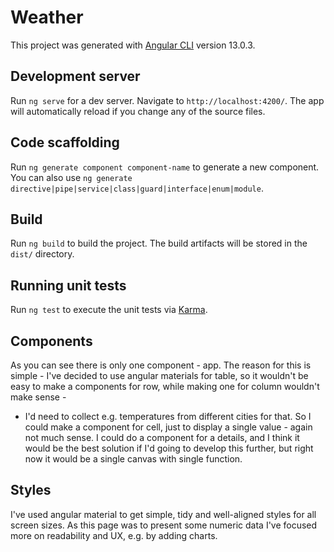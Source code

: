 # Weather

This project was generated with [Angular CLI](https://github.com/angular/angular-cli) version 13.0.3.

## Development server

Run `ng serve` for a dev server. Navigate to `http://localhost:4200/`. The app will automatically reload if you change any of the source files.

## Code scaffolding

Run `ng generate component component-name` to generate a new component. You can also use `ng generate directive|pipe|service|class|guard|interface|enum|module`.

## Build

Run `ng build` to build the project. The build artifacts will be stored in the `dist/` directory.

## Running unit tests

Run `ng test` to execute the unit tests via [Karma](https://karma-runner.github.io).

## Components

As you can see there is only one component - app. The reason for this is simple - I've decided to use angular materials
for table, so it wouldn't be easy to make a components for row, while making one for column wouldn't make sense -
 - I'd need to collect e.g. temperatures from different cities for that. So I could make a component for cell, just to 
display a single value - again not much sense. I could do a component for a details, and I think it would be the best solution
if I'd going to develop this further, but right now it would be a single canvas with single function. 

## Styles

I've used angular material to get simple, tidy and well-aligned styles for all screen sizes.
As this page was to present some numeric data I've focused more on readability and UX, e.g. by adding charts.


